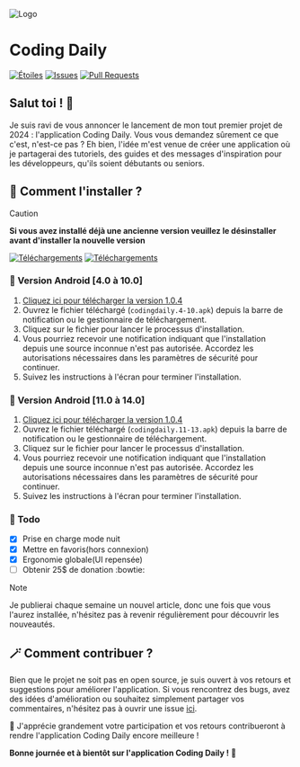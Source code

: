 ![Logo](https://telegra.ph/file/55d3e74c82ad8a66772d9.jpg)
# Coding Daily
[![Étoiles](https://img.shields.io/github/stars/anonymmouscoder/Coding-Daily)](https://github.com/anonymmouscoder/Coding-Daily/stargazers)
[![Issues](https://img.shields.io/github/issues/anonymmouscoder/Coding-Daily)](https://github.com/anonymmouscoder/Coding-Daily/issues)
[![Pull Requests](https://img.shields.io/github/issues-pr/anonymmouscoder/Coding-Daily)](https://github.com/anonymmouscoder/Coding-Daily/pulls)


## Salut toi ! 👋
Je suis ravi de vous annoncer le lancement de mon tout premier projet de 2024 : l'application Coding Daily. 
Vous vous demandez sûrement ce que c'est, n'est-ce pas ? Eh bien, l'idée m'est venue de créer une application où je partagerai des tutoriels, des guides et des messages d'inspiration pour les développeurs, qu'ils soient débutants ou seniors.

## 📲 Comment l'installer ?
> [!CAUTION]
> **Si vous avez installé déjà une ancienne version veuillez le désinstaller avant d'installer la nouvelle version**

[![Téléchargements](https://img.shields.io/github/downloads/anonymmouscoder/Coding-Daily/appv4-4-10/total)](https://github.com/anonymmouscoder/Coding-Daily/releases/download/appv4-4-10/codingdaily.4-10.apk) [![Téléchargements](https://img.shields.io/github/downloads/anonymmouscoder/Coding-Daily/appv4-11-13/total)](https://github.com/anonymmouscoder/Coding-Daily/releases/download/appv4-11-13/codingdaily10-13.apk) 

### :iphone: Version Android [4.0 à 10.0]
1. [Cliquez ici pour télécharger la version 1.0.4](https://github.com/anonymmouscoder/Coding-Daily/releases/download/appv4-4-10/codingdaily.4-10.apk) 
2. Ouvrez le fichier téléchargé (`codingdaily.4-10.apk`) depuis la barre de notification ou le gestionnaire de téléchargement.
3. Cliquez sur le fichier pour lancer le processus d'installation.
4. Vous pourriez recevoir une notification indiquant que l'installation depuis une source inconnue n'est pas autorisée. Accordez les autorisations nécessaires dans les paramètres de sécurité pour continuer.
5. Suivez les instructions à l'écran pour terminer l'installation.

### :iphone: Version Android [11.0 à 14.0]
1. [Cliquez ici pour télécharger la version 1.0.4](https://github.com/anonymmouscoder/Coding-Daily/releases/download/appv4-11-13/codingdaily10-13.apk)
2. Ouvrez le fichier téléchargé (`codingdaily.11-13.apk`) depuis la barre de notification ou le gestionnaire de téléchargement.
3. Cliquez sur le fichier pour lancer le processus d'installation.
4. Vous pourriez recevoir une notification indiquant que l'installation depuis une source inconnue n'est pas autorisée. Accordez les autorisations nécessaires dans les paramètres de sécurité pour continuer.
5. Suivez les instructions à l'écran pour terminer l'installation.

### :dizzy: Todo
- [x] Prise en charge mode nuit
- [x] Mettre en favoris(hors connexion)
- [x] Ergonomie globale(UI repensée)
- [ ] Obtenir 25$ de donation :bowtie:

> [!NOTE]
> Je publierai chaque semaine un nouvel article, donc une fois que vous l'aurez installée, n'hésitez pas à revenir régulièrement pour découvrir les nouveautés.

## 🪄 Comment contribuer ?

Bien que le projet ne soit pas en open source, je suis ouvert à vos retours et suggestions pour améliorer l'application. Si vous rencontrez des bugs, avez des idées d'amélioration ou souhaitez simplement partager vos commentaires, n'hésitez pas à ouvrir une issue [ici](https://github.com/anonymmouscoder/Coding-Daily/issues).

🤗 J'apprécie grandement votre participation et vos retours contribueront à rendre l'application Coding Daily encore meilleure !

**Bonne journée et à bientôt sur l'application Coding Daily !** 🌟
